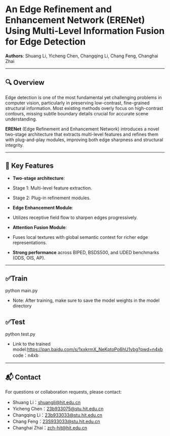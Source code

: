 # An Edge Refinement and Enhancement Network (ERENet) Using Multi-Level Information Fusion for Edge Detection

**Authors**: Shuang Li, Yicheng Chen, Changqing Li, Chang Feng, Changhai Zhai

---

## 🔍 Overview

Edge detection is one of the most fundamental yet challenging problems in computer vision, particularly in preserving low-contrast, fine-grained structural information. Most existing methods overly focus on high-contrast contours, missing subtle boundary details crucial for accurate scene understanding.

**ERENet** (Edge Refinement and Enhancement Network) introduces a novel two-stage architecture that extracts multi-level features and refines them with plug-and-play modules, improving both edge sharpness and structural integrity.

---

## 🎯 Key Features

-  **Two-stage architecture**:
  - Stage 1: Multi-level feature extraction.
  - Stage 2: Plug-in refinement modules.

-  **Edge Enhancement Module**:
  - Utilizes receptive field flow to sharpen edges progressively.

-  **Attention Fusion Module**:
  - Fuses local textures with global semantic context for richer edge representations.

-  **Strong performance** across BIPED, BSDS500, and UDED benchmarks (ODS, OIS, AP).

---

## ✅Train
python main.py 
  - Note: After training, make sure to save the model weights in the model directory
## ✅Test
python test.py 
  - Link to the trained model:https://pan.baidu.com/s/1xxkrmX_NeKptoPo6hU1vbg?pwd=n4xb  code：n4xb
---

## 📬 Contact
For questions or collaboration requests, please contact:

- Shuang Li：shuangli@hit.edu.cn
- Yicheng Chen：23b933075@stu.hit.edu.cn
- Changqing Li：23b933033@stu.hit.edu.cn
- Chang Feng：23S933033@stu.hit.edu.cn
- Changhai Zhai：zch-hit@hit.edu.cn

